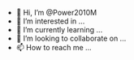 - 👋 Hi, I’m @Power2010M
- 👀 I’m interested in ...
- 🌱 I’m currently learning ...
- 💞️ I’m looking to collaborate on ...
- 📫 How to reach me ...

<!---
Power2010M/Power2010M is a ✨ special ✨ repository because its `README.md` (this file) appears on your GitHub profile.
You can click the Preview link to take a look at your changes.
--->
